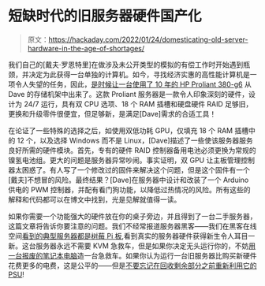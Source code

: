 # 短缺时代的旧服务器硬件国产化

> 原文：<https://hackaday.com/2022/01/24/domesticating-old-server-hardware-in-the-age-of-shortages/>

我们自己的[戴夫·罗恩特里]在做涉及未公开类型的模拟的有偿工作时开始遇到瓶颈，并决定为此获得一台单独的计算机。如今，寻找经济实惠的高性能计算机是一项令人失望的任务，因此，[是时候让一台使用了 10 年的 HP Proliant 380-g6](https://davidrowntree.co.uk/upcyling-an-hp-proliant-dl380-g6/) 从 Dave 的存储机架中出来了。这款 Proliant 服务器是一款令人印象深刻的硬件，设计为 24/7 运行，具有双 CPU 选项、18 个 RAM 插槽和硬盘硬件 RAID 足够旧，更换和升级零件很便宜，但足够新，是满足[Dave]需求的合适工具！

在论证了一些特殊的选择之后，如使用双低功耗 GPU，仅填充 18 个 RAM 插槽中的 12 个，以及选择 Windows 而不是 Linux，[Dave]描述了一些使该服务器服务良好所需的硬件模块。首先，专有的硬件 RAID 控制器备用电池必须更换为常规的镍氢电池组。更大的问题是服务器异常吵闹。事实证明，双 GPU 让主板管理控制器太困惑了。有人写了一个修改过的固件来解决这个问题，但是这个固件有一个[戴夫]不想冒的风险。最终结果？[Dave]在服务器中设计和改装了一个 Arduino 供电的 PWM 控制器，并配有看门狗功能，以降低过热情况的风险。所有这些的解释和代码都可以在博文中找到，光是见解就值得一读。

如果你需要一个功能强大的硬件放在你的桌子旁边，并且得到了一台二手服务器，这篇文章将告诉你要注意的问题。我们不经常报道服务器黑客——我们在黑客在线空间[看到的典型服务器都是树莓 Pi 板](https://hackaday.com/2021/07/21/raspberry-pi-server-cluster-in-1u-rack-mount-case/),看到真实的服务器硬件获得新生令人耳目一新。这台服务器永远不需要 KVM 急救车，但是如果你决定无头运行你的，不妨[用一台报废的笔记本电脑](https://hackaday.com/2019/03/10/from-a-dead-laptop-to-a-portable-kvm-and-pitop/)造一台急救车。如果你认为运行一台旧服务器比购买新硬件花费更多的电费，这是公平的——但是[不要忘记在回收剩余部分之前重新利用它的 PSU](https://hackaday.com/2012/07/17/repurposing-server-psu-for-your-charging-needs/)!